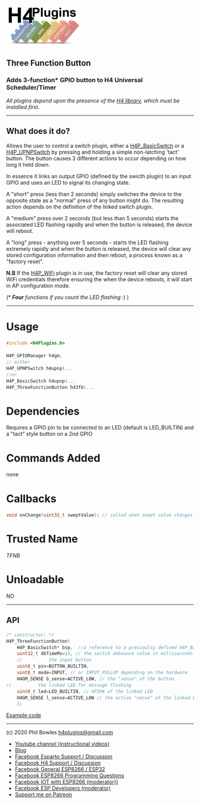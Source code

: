 ![H4P Flyer](/assets/GPIOLogo.jpg) 

## Three Function Button

### Adds 3-function* GPIO button to H4 Universal Scheduler/Timer

*All plugins depend upon the presence of the [H4 library](https://github.com/philbowles/H4), which must be installed first.*

---
## What does it do?

Allows the user to control a switch plugin, either a [H4P_BasicSwitch](h4onof.md) or a [H4P_UPNPSwitch](h4upnp.md) by pressing and holding a simple non-latching 'tact' button. The button causes 3 different actions to occur depending on how long it held down.

In essence it links an output GPIO (defined by the swicth plugin) to an input GPIO and uses an LED to signal its changing state.

A "short" press (less than 2 seconds) simply switches the device to the opposite state as a "normal" press of any button might do. The resulting action depends on the definition of the linked switch plugin.

A "medium" press over 2 seconds (but less than 5 seconds) starts the associated LED flashing rapidly and when the button is released, the device will reboot.

A "long" press - anything over 5 seconds - starts the LED flashing extremely rapidly and when the button is released, the device will clear any stored configuration information and then reboot, a process known as a "factory reset".

**N.B** If the [H4P_WiFi](h4wifi.md) plugin is in use, the factory reset will clear any stored WiFi credentials therefore ensuring the when the device reboots, it will start in AP configuration mode.

(* ***Four** functions if you count the LED flashing* :) )

---

# Usage

```cpp
#include <H4Plugins.h>

H4P_GPIOManager h4gm;
// either
H4P_UPNPSwitch h4upnp(...
//or
H4P_BasicSwitch h4upnp(...
H4P_ThreeFunctionButton h43fb(...
```

# Dependencies

Requires a GPIO pin to be connected to an LED (default is LED_BUILTIN) and a "tact" style button on a 2nd GPIO

# Commands Added

none

# Callbacks

```cpp
void onChange(uint32_t sweptValue); // called when swept value changes
```

# Trusted Name

*TFNB*

# Unloadable

NO

---

## API

```cpp
/* constructor: */
H4P_ThreeFunctionButton(
    H4P_BasicSwitch* bsp,  //a reference to a previoulsy defined H4P_BasicSwitch or H4P_UPNPSwitch
    uint32_t dbTimeMs=15, // the switch debounce value in milliseconds: depends on the individual switch
    //          the input button
    uint8_t pin=BUTTON_BUILTIN,
    uint8_t mode=INPUT, // or INPUT_PULLUP depending on the hardware
    H4GM_SENSE b_sense=ACTIVE_LOW, // the "sense" of the button
//          the linked LED for message flashing
    uint8_t led=LED_BUILTIN, // GPIO# of the linked LED
    H4GM_SENSE l_sense=ACTIVE_LOW // the active "sense" of the linked LED
    );
```

[Example code](../examples/H43FNB/H4P_SONOFF_Basic/H4P_SONOFF_Basic.ino)

---

(c) 2020 Phil Bowles h4plugins@gmail.com

* [Youtube channel (instructional videos)](https://www.youtube.com/channel/UCYi-Ko76_3p9hBUtleZRY6g)
* [Blog](https://8266iot.blogspot.com)
* [Facebook Esparto Support / Discussion](https://www.facebook.com/groups/esparto8266/)
* [Facebook H4  Support / Discussion](https://www.facebook.com/groups/444344099599131/)
* [Facebook General ESP8266 / ESP32](https://www.facebook.com/groups/2125820374390340/)
* [Facebook ESP8266 Programming Questions](https://www.facebook.com/groups/esp8266questions/)
* [Facebook IOT with ESP8266 (moderator)}](https://www.facebook.com/groups/1591467384241011/)
* [Facebook ESP Developers (moderator)](https://www.facebook.com/groups/ESP8266/)
* [Support me on Patreon](https://patreon.com/esparto)
